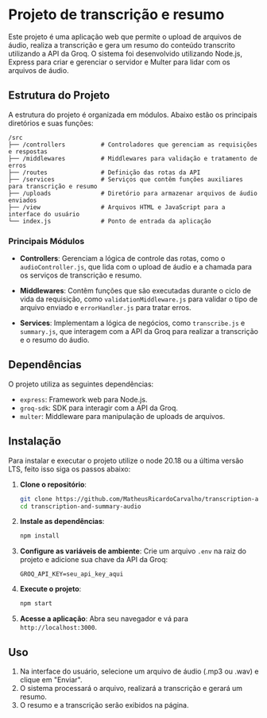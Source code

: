 # Projeto de transcrição e resumo

Este projeto é uma aplicação web que permite o upload de arquivos de áudio, realiza a transcrição e gera um resumo do conteúdo transcrito utilizando a API da Groq. O sistema foi desenvolvido utilizando Node.js, Express para criar e gerenciar o servidor e Multer para lidar com os arquivos de áudio.

## Estrutura do Projeto

A estrutura do projeto é organizada em módulos. Abaixo estão os principais diretórios e suas funções:

```
/src
├── /controllers          # Controladores que gerenciam as requisições e respostas
├── /middlewares          # Middlewares para validação e tratamento de erros
├── /routes               # Definição das rotas da API
├── /services             # Serviços que contêm funções auxiliares para transcrição e resumo
├── /uploads              # Diretório para armazenar arquivos de áudio enviados
├── /view                 # Arquivos HTML e JavaScript para a interface do usuário
└── index.js              # Ponto de entrada da aplicação
```

### Principais Módulos

- **Controllers**: Gerenciam a lógica de controle das rotas, como o `audioController.js`, que lida com o upload de áudio e a chamada para os serviços de transcrição e resumo.
  
- **Middlewares**: Contêm funções que são executadas durante o ciclo de vida da requisição, como `validationMiddleware.js` para validar o tipo de arquivo enviado e `errorHandler.js` para tratar erros.

- **Services**: Implementam a lógica de negócios, como `transcribe.js` e `summary.js`, que interagem com a API da Groq para realizar a transcrição e o resumo do áudio.

## Dependências

O projeto utiliza as seguintes dependências:

- `express`: Framework web para Node.js.
- `groq-sdk`: SDK para interagir com a API da Groq.
- `multer`: Middleware para manipulação de uploads de arquivos.

## Instalação

Para instalar e executar o projeto utilize o node 20.18 ou a última versão LTS, feito isso siga os passos abaixo:

1. **Clone o repositório**:
   ```bash
   git clone https://github.com/MatheusRicardoCarvalho/transcription-and-summary-audio.git
   cd transcription-and-summary-audio
   ```

2. **Instale as dependências**:
   ```bash
   npm install
   ```

3. **Configure as variáveis de ambiente**:
   Crie um arquivo `.env` na raiz do projeto e adicione sua chave da API da Groq:
   ```
   GROQ_API_KEY=seu_api_key_aqui
   ```

4. **Execute o projeto**:
   ```bash
   npm start
   ```

5. **Acesse a aplicação**:
   Abra seu navegador e vá para `http://localhost:3000`.

## Uso

1. Na interface do usuário, selecione um arquivo de áudio (.mp3 ou .wav) e clique em "Enviar".
2. O sistema processará o arquivo, realizará a transcrição e gerará um resumo.
3. O resumo e a transcrição serão exibidos na página.